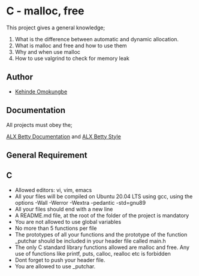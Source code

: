 
# C - malloc, free

This project gives a general knowledge;

1. What is the difference between automatic and dynamic allocation.
2. What is malloc and free and how to use them
3. Why and when use malloc
4. How to use valgrind to check for memory leak
## Author

- [Kehinde Omokungbe](https://www.github.com/OK-CodeClinic)


## Documentation
All projects must obey the;

[ALX Betty Documentation](https://github.com/holbertonschool/Betty/blob/master/betty-doc.pl)
and [ALX Betty Style](https://github.com/holbertonschool/Betty/blob/master/betty-style.pl)

## General Requirement

## C
- Allowed editors: vi, vim, emacs
- All your files will be compiled on Ubuntu 20.04 LTS using gcc, using the options -Wall -Werror -Wextra -pedantic -std=gnu89
- All your files should end with a new line
- A README.md file, at the root of the folder of the project is mandatory
- You are not allowed to use global variables
- No more than 5 functions per file
- The prototypes of all your functions and the prototype of the function _putchar should be included in your header file called main.h
- The only C standard library functions allowed are malloc and free. Any use of functions like printf, puts, calloc, realloc etc is forbidden
- Dont forget to push your header file.
- You are allowed to use _putchar.


